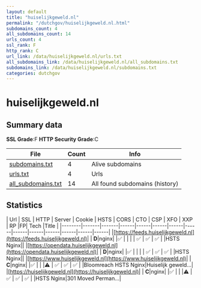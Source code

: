 ```yaml
---
layout: default
title: "huiselijkgeweld.nl"
permalink: "/dutchgov/huiselijkgeweld.nl.html"
subdomains_count: 4
all_subdomains_count: 14
urls_count: 4
ssl_rank: F
http_rank: C
url_link: /data/huiselijkgeweld.nl/urls.txt
all_subdomains_link: /data/huiselijkgeweld.nl/all_subdomains.txt
subdomains_link: /data/huiselijkgeweld.nl/subdomains.txt
categories: dutchgov
---
```



# huiselijkgeweld.nl
## Summary data


**SSL Grade**:F
**HTTP Security Grade**:C


| File       | Count | Info |
|------------|-------|------|
|[subdomains.txt](/data/huiselijkgeweld.nl/subdomains.txt)|4|Alive subdomains|
|[urls.txt](/data/huiselijkgeweld.nl/urls.txt)|4|Urls|
|[all_subdomains.txt](/data/huiselijkgeweld.nl/all_subdomains.txt)|14|All found subdomains (history)|


## Statistics


| Url | SSL | HTTP | Server | Cookie | HSTS | CORS | CTO | CSP | XFO | XXP | RP |FP| Tech |Title |
|--------|-------|-------|------|------|------|------|------|------|------|------|------|------|------|
|[https://feeds.huiselijkgeweld.nl](https://feeds.huiselijkgeweld.nl)| | **D**|nginx| |:white_check_mark: | | | | :white_check_mark: | :white_check_mark: | :white_check_mark: | |HSTS Nginx||
|[https://opendata.huiselijkgeweld.nl](https://opendata.huiselijkgeweld.nl)| | **D**|nginx| |:white_check_mark: | | | | :white_check_mark: | :white_check_mark: | :white_check_mark: | |HSTS Nginx||
|[https://www.huiselijkgeweld.nl](https://www.huiselijkgeweld.nl)| | **C**|nginx| |:white_check_mark: | | |:warning: | :white_check_mark: | :white_check_mark: | :white_check_mark: | |Bloomreach HSTS Nginx|Huiselijk geweld...|
|[https://huiselijkgeweld.nl](https://huiselijkgeweld.nl)| | **C**|nginx| |:white_check_mark: | | |:warning: | :white_check_mark: | :white_check_mark: | :white_check_mark: | |HSTS Nginx|301 Moved Perman...|